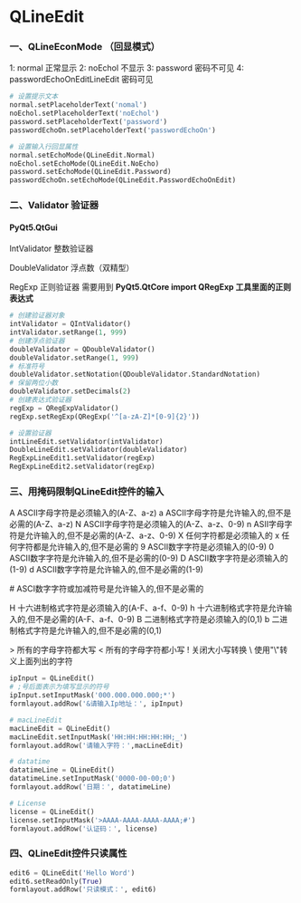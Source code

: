 # QLineEdit

### 一、QLineEconMode  （回显模式）

1: normal 正常显示
		2: noEchol 不显示
		3: password 密码不可见
		4: passwordEchoOnEditLineEdit  密码可见

```python
# 设置提示文本
normal.setPlaceholderText('nomal')
noEchol.setPlaceholderText('noEchol')
password.setPlaceholderText('password')
passwordEchoOn.setPlaceholderText('passwordEchoOn')

# 设置输入行回显属性
normal.setEchoMode(QLineEdit.Normal)
noEchol.setEchoMode(QLineEdit.NoEcho)
password.setEchoMode(QLineEdit.Password)
passwordEchoOn.setEchoMode(QLineEdit.PasswordEchoOnEdit)
```



### 二、Validator 验证器



#### PyQt5.QtGui

IntValidator   整数验证器

DoubleValidator   浮点数（双精型）

RegExp   正则验证器    需要用到    **PyQt5.QtCore import QRegExp  工具里面的正则表达式**

```python
# 创建验证器对象
intValidator = QIntValidator()
intValidator.setRange(1, 999)
# 创建浮点验证器
doubleValidator = QDoubleValidator()
doubleValidator.setRange(1, 999)
# 标准符号
doubleValidator.setNotation(QDoubleValidator.StandardNotation)
# 保留两位小数
doubleValidator.setDecimals(2)
# 创建表达式验证器
regExp = QRegExpValidator()
regExp.setRegExp(QRegExp('^[a-zA-Z]*[0-9]{2}'))

# 设置验证器
intLineEdit.setValidator(intValidator)
DoubleLineEdit.setValidator(doubleValidator)
RegExpLineEdit1.setValidator(regExp)
RegExpLineEdit2.setValidator(regExp)
```



### 三、用掩码限制QLineEdit控件的输入

A    ASCII字母字符是必须输入的(A-Z、a-z)
		a    ASCII字母字符是允许输入的,但不是必需的(A-Z、a-z)
		N    ASCII字母字符是必须输入的(A-Z、a-z、0-9)
		n    ASII字母字符是允许输入的,但不是必需的(A-Z、a-z、0-9)
		X    任何字符都是必须输入的
		x    任何字符都是允许输入的,但不是必需的
		9    ASCII数字字符是必须输入的(0-9)
		0    ASCII数字字符是允许输入的,但不是必需的(0-9)
		D    ASCII数字字符是必须输入的(1-9)
		d    ASCII数字字符是允许输入的,但不是必需的(1-9)

\#    ASCI数字字符或加减符号是允许输入的,但不是必需的

H    十六进制格式字符是必须输入的(A-F、a-f、0-9)
		h    十六进制格式字符是允许输入的,但不是必需的(A-F、a-f、0-9)
		B    二进制格式字符是必须输入的(0,1)
		b    二进制格式字符是允许输入的,但不是必需的(0,1)

\>	所有的字母字符都大写
		<    所有的字母字符都小写
		!    关闭大小写转换
		\    使用"\\"转义上面列出的字符

```python
ipInput = QLineEdit()
# ;号后面表示为填写显示的符号
ipInput.setInputMask('000.000.000.000;*')
formlayout.addRow('&请输入Ip地址：', ipInput)

# macLineEdit
macLineEdit = QLineEdit()
macLineEdit.setInputMask('HH:HH:HH:HH:HH;_')
formlayout.addRow('请输入字符：',macLineEdit)

# datatime
datatimeLine = QLineEdit()
datatimeLine.setInputMask('0000-00-00;0')
formlayout.addRow('日期：', datatimeLine)

# License
license = QLineEdit()
license.setInputMask('>AAAA-AAAA-AAAA-AAAA;#')
formlayout.addRow('认证码：', license)
```



### 四、QLineEdit控件只读属性

```python
edit6 = QLineEdit('Hello Word')
edit6.setReadOnly(True)
formlayout.addRow('只读模式：', edit6)
```
